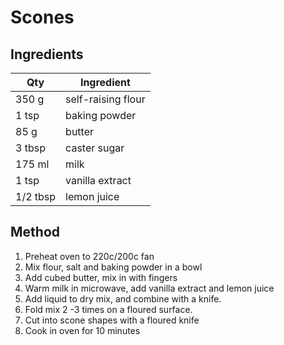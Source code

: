 # Scones

## Ingredients

|Qty|Ingredient
|-|-
|350 g|self-raising flour
|1 tsp|baking powder
|85 g|butter
|3 tbsp|caster sugar
|175 ml|milk
|1 tsp|vanilla extract
|1/2 tbsp|lemon juice

## Method

1. Preheat oven to 220c/200c fan
2. Mix flour, salt and baking powder in a bowl
3. Add cubed butter, mix in with fingers
4. Warm milk in microwave, add vanilla extract and lemon juice
5. Add liquid to dry mix, and combine with a knife.
6. Fold mix 2 -3 times on a floured surface.
7. Cut into scone shapes with a floured knife
8. Cook in oven for 10 minutes

    